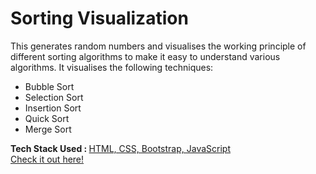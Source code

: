<h1> Sorting Visualization </h1>
This generates random numbers and visualises the working principle of different sorting algorithms to make it easy to understand various algorithms.
It visualises the following techniques:
  <ul>
  <li>Bubble Sort</li>
  <li>Selection Sort</li>
  <li>Insertion Sort</li>
  <li>Quick Sort</li>
  <li>Merge Sort</li>
  </ul>
<b>Tech Stack Used : </b> <u> HTML, CSS, Bootstrap, JavaScript </u> <br>
<a href="https://anshu2305.github.io/Sorting_Visualiser_/"> Check it out here! </a>
